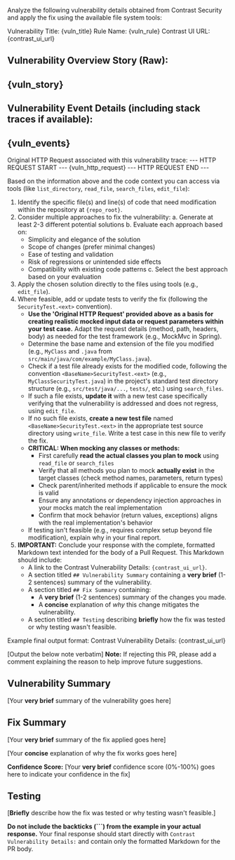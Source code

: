 Analyze the following vulnerability details obtained from Contrast Security and apply the fix using the available file system tools:

Vulnerability Title: {vuln_title}
Rule Name: {vuln_rule}
Contrast UI URL: {contrast_ui_url}

Vulnerability Overview Story (Raw):
---
{vuln_story}
---

Vulnerability Event Details (including stack traces if available):
---
{vuln_events}
---

Original HTTP Request associated with this vulnerability trace:
--- HTTP REQUEST START ---
{vuln_http_request}
--- HTTP REQUEST END ---

Based on the information above and the code context you can access via tools (like `list_directory`, `read_file`, `search_files`, `edit_file`):
1. Identify the specific file(s) and line(s) of code that need modification within the repository at `{repo_root}`.
2. Consider multiple approaches to fix the vulnerability:
   a. Generate at least 2-3 different potential solutions
   b. Evaluate each approach based on:
      - Simplicity and elegance of the solution
      - Scope of changes (prefer minimal changes)
      - Ease of testing and validation
      - Risk of regressions or unintended side effects
      - Compatibility with existing code patterns
   c. Select the best approach based on your evaluation
3. Apply the chosen solution directly to the files using tools (e.g., `edit_file`).
4. Where feasible, add or update tests to verify the fix (following the `SecurityTest.<ext>` convention).
    - **Use the 'Original HTTP Request' provided above as a basis for creating realistic mocked input data or request parameters within your test case.** Adapt the request details (method, path, headers, body) as needed for the test framework (e.g., MockMvc in Spring).
    - Determine the base name and extension of the file you modified (e.g., `MyClass` and `.java` from `src/main/java/com/example/MyClass.java`).
    - Check if a test file already exists for the modified code, following the convention `<BaseName>SecurityTest.<ext>` (e.g., `MyClassSecurityTest.java`) in the project's standard test directory structure (e.g., `src/test/java/...`, `tests/`, etc.) using `search_files`.
    - If such a file exists, **update it** with a new test case specifically verifying that the vulnerability is addressed and does not regress, using `edit_file`.
    - If no such file exists, **create a new test file** named `<BaseName>SecurityTest.<ext>` in the appropriate test source directory using `write_file`. Write a test case in this new file to verify the fix.
    - **CRITICAL: When mocking any classes or methods:**
        - First carefully **read the actual classes you plan to mock** using `read_file` or `search_files`
        - Verify that all methods you plan to mock **actually exist** in the target classes (check method names, parameters, return types)
        - Check parent/inherited methods if applicable to ensure the mock is valid
        - Ensure any annotations or dependency injection approaches in your mocks match the real implementation
        - Confirm that mock behavior (return values, exceptions) aligns with the real implementation's behavior
    - If testing isn't feasible (e.g., requires complex setup beyond file modification), explain why in your final report.
5. **IMPORTANT:** Conclude your response with the complete, formatted Markdown text intended for the body of a Pull Request. This Markdown should include:
    - A link to the Contrast Vulnerability Details: `{contrast_ui_url}`.
    - A section titled `## Vulnerability Summary` containing a **very brief** (1-2 sentences) summary of the vulnerability.
    - A section titled `## Fix Summary` containing:
        - A **very brief** (1-2 sentences) summary of the changes you made.
        - A **concise** explanation of *why* this change mitigates the vulnerability.
    - A section titled `## Testing` describing **briefly** how the fix was tested or why testing wasn't feasible.

Example final output format:
Contrast Vulnerability Details: {contrast_ui_url}

[Output the below note verbatim]
**Note:** If rejecting this PR, please add a comment explaining the reason to help improve future suggestions.

## Vulnerability Summary

[Your **very brief** summary of the vulnerability goes here]

## Fix Summary

[Your **very brief** summary of the fix applied goes here]

[Your **concise** explanation of why the fix works goes here]

**Confidence Score:** [Your **very brief** confidence score (0%-100%) goes here to indicate your confidence in the fix]

## Testing

[**Briefly** describe how the fix was tested or why testing wasn't feasible.]

**Do not include the backticks (```) from the example in your actual response.** Your final response should start directly with `Contrast Vulnerability Details:` and contain only the formatted Markdown for the PR body.